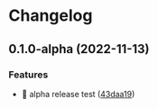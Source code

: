 # Changelog

## 0.1.0-alpha (2022-11-13)


### Features

* 🎸 alpha release test ([43daa19](https://github.com/eiymba/ARCadia/commit/43daa199ccde52c4d079872fa21ae3e2f8a1712c))
